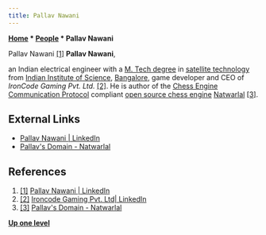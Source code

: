 ```yaml
---
title: Pallav Nawani
---
```

**[Home](Home "Home") \* [People](People "People") \* Pallav Nawani**



 [](https://www.linkedin.com/in/pallavnawani/) Pallav Nawani <a id="cite-note-1" href="#cite-ref-1">[1]</a> 
**Pallav Nawani**,  

an Indian electrical engineer with a [M. Tech degree](https://en.wikipedia.org/wiki/Master%27s_degree) in [satellite technology](https://en.wikipedia.org/wiki/Satellite) from [Indian Institute of Science](https://en.wikipedia.org/wiki/Indian_Institute_of_Science), [Bangalore](https://en.wikipedia.org/wiki/Bangalore), 
game developer and CEO of *IronCode Gaming Pvt. Ltd.* <a id="cite-note-2" href="#cite-ref-2">[2]</a>. 
He is author of the [Chess Engine Communication Protocol](Chess_Engine_Communication_Protocol "Chess Engine Communication Protocol") compliant [open source chess engine](Category:Open_Source "Category:Open Source") [Natwarlal](Natwarlal "Natwarlal")
<a id="cite-note-3" href="#cite-ref-3">[3]</a>. 



## External Links


* [Pallav Nawani | LinkedIn](https://www.linkedin.com/in/pallavnawani/)
* [Pallav's Domain - Natwarlal](http://www.oocities.org/pallavnawani/chess-natwarlal.html)


## References


1. <a id="cite-ref-1" href="#cite-note-1">[1]</a> [Pallav Nawani | LinkedIn](https://www.linkedin.com/in/pallavnawani/)
2. <a id="cite-ref-2" href="#cite-note-2">[2]</a> [Ironcode Gaming Pvt. Ltd| LinkedIn](https://www.linkedin.com/company/ironcode-gaming-pvt-ltd/)
3. <a id="cite-ref-3" href="#cite-note-3">[3]</a> [Pallav's Domain - Natwarlal](http://www.oocities.org/pallavnawani/chess-natwarlal.html)

**[Up one level](People "People")**







 
